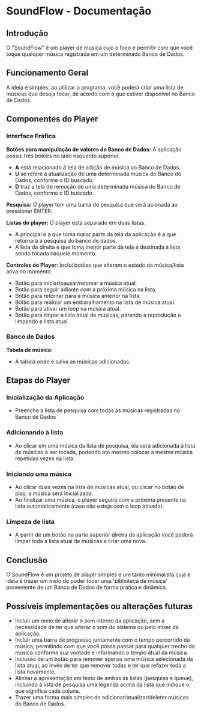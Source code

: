 # SoundFlow - Documentação

## Introdução

O "SoundFlow" é um player de música cujo o foco é permitir com que você toque qualquer música registrada em um determinado Banco de Dados.


## Funcionamento Geral

A ideia é simples: ao utilizar o programa, você poderá criar uma lista de músicas que deseja tocar, de acordo com o que estiver disponível no Banco de Dados.


## Componentes do Player

### Interface Fráfica

**Botões para manipulação de valores do Banco de Dados:** A aplicação possui três botões no lado esquerdo superior.
* **A** está relacionado à tela de adição de música ao Banco de Dados.
* **U** se refere à atualização de uma determinada música do Banco de Dados, conforme o ID buscado.
* **D** traz a tela de remoção de uma determinada música do Banco de Dados, conforme o ID buscado.

**Pesquisa:** O player tem uma barra de pesquisa que será acionada ao pressionar ENTER.

**Listas do player:** O player está separado em duas listas.
* A principal e a que toma maior parte da tela da aplicação é a que retornará a pesquisa do banco de dados.
* A lista da direita e que toma menor parte da tela é destinada à lista sendo tocada naquele momento.

**Controles do Player:** Inclui botões que alteram o estado da música/lista ativa no momento.
* Botão para iniciar/pausar/retomar a música atual.
* Botão para seguir adiante com a próxima música na lista.
* Botão para retornar para a música anterior na lista.
* Botão para realizar um embaralhamento na lista de música atual.
* Botão para ativar um loop na música atual.
* Botão para limpar a lista atual de músicas, parando a reprodução e limpando a lista atual.

### Banco de Dados

**Tabela de música:**
* A tabela onde é salva as músicas adicionadas.


## Etapas do Player

### Inicialização da Aplicação

* Preenche a lista de pesquisa com todas as músicas registradas no Banco de Dados

### Adicionando à lista

* Ao clicar em uma música da lista de pesquisa, ela será adicionada à lista de músicas à ser tocada, podendo até mesmo colocar a mesma música repetidas vezes na lista.

### Iniciando uma música

* Ao clicar duas vezes na lista de músicas atual, ou clicar no botão de play, a música será inicializada.
* Ao finalizar uma música, o player seguirá com a próxima presente na lista automaticamente (caso não esteja com o loop ativado).

### Limpeza de lista

* A partir de um botão na parte superior direira da aplicação você poderá limpar toda a lista atual de músicas e criar uma nova.


## Conclusão

O SoundFlow é um projeto de player simples e um tanto minimalista cuja a ideia é trazer um meio de poder tocar uma 'biblioteca de música' proveniente de um Banco de Dados de forma prática e dinâmica.


## Possíveis implementações ou alterações futuras

* Incluir um meio de alterar o som interno da aplicação, sem a necessidade de ter que alterar o som do sistema ou pelo mixer da aplicação.
* Incluir uma barra de progresso juntamente com o tempo percorrido da música, permitindo com que você possa passar para qualquer trecho da música conforme sua vontade e informando o tempo atual da música.
* Inclusão de um botão para remover apenas uma música selecionada da lista atual, ao invés de ter que remover todas e ter que refazer toda a lista novamente.
* Alinhar a apresentação em texto de ambas as listas (pesquisa e queue), incluindo à lista de pesquisa uma legenda acima da lista que indique o que significa cada coluna.
* Trazer uma forma mais simples de adicionar/atualizar/deleter músicas do Banco de Dados.
